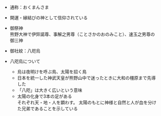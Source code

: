 - 通称：おくまんさま  

- 開運・縁結びの神として信仰されている

- 御祭神  
熊野大神で伊弉諾尊、事解之男尊（ことさかのおのみこと）、速玉之男尊の御三神

- 御社紋：八咫烏  

- 八咫烏について  
    - 烏は夜明けを呼ぶ鳥、太陽を招く鳥
    - 日本を統一した神武天皇が熊野山中で迷ったときに大和の橿原まで先導した
    - 「八咫」は大きく広いという意味
    - 太陽の化身で3本の足がある  
    それぞれ天・地・人を顕わす。
    太陽のもとに神様と自然と人が血を分けた兄弟であることを示している